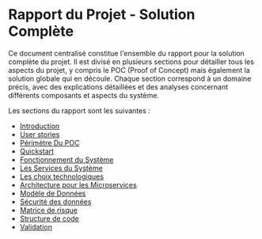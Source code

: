 # Rapport du Projet - Solution Complète

Ce document centralisé constitue l'ensemble du rapport pour la solution complète du projet. Il est divisé en plusieurs 
sections pour détailler tous les aspects du projet, y compris le POC (Proof of Concept) mais également la solution 
globale qui en découle. Chaque section correspond à un domaine précis, avec des explications détaillées et des analyses 
concernant différents composants et aspects du système.

Les sections du rapport sont les suivantes :
- [Introduction](sous-section/intro.md)
- [User stories](sous-section/usecases.md)
- [Périmètre Du POC](sous-section/perimetre.md)
- [Quickstart](sous-section/quickstart.md)
- [Fonctionnement du Système](sous-section/fonctionnement.md)
- [Les Services du Système](sous-section/services.md)
- [Les choix technologiques](sous-section/techno.md)
- [Architecture pour les Microservices](sous-section/architectureMS.md)
- [Modèle de Données](sous-section/dataModel.md)
- [Sécurité des données](sous-section/securite.md)
- [Matrice de risque](sous-section/matriceRisque.md)
- [Structure de code](sous-section/structureCode.md)
- [Validation](sous-section/Validation.md)